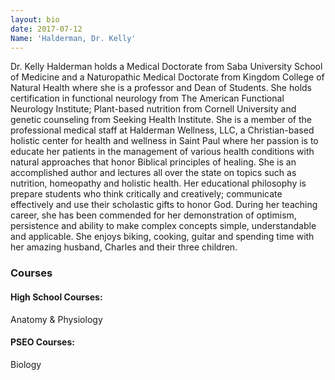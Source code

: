 ```yaml
---
layout: bio
date: 2017-07-12
Name: 'Halderman, Dr. Kelly'
---
```

Dr. Kelly Halderman holds a Medical Doctorate from Saba University School of Medicine and a Naturopathic Medical Doctorate from Kingdom College of Natural Health where she is a professor and Dean of Students.  She holds certification in functional neurology from The American Functional Neurology Institute; Plant-based nutrition from Cornell University and genetic counseling from Seeking Health Institute. She is a member of the professional medical staff at Halderman Wellness, LLC, a Christian-based holistic center for health and wellness in Saint Paul where her passion is to educate her patients in the management of various health conditions with natural approaches that honor Biblical principles of healing.  She is an accomplished author and lectures all over the state on topics such as nutrition, homeopathy and holistic health.  Her educational philosophy is prepare students who think critically and creatively; communicate effectively and use their scholastic gifts to honor God.  During her teaching career, she has been commended for her demonstration of optimism, persistence and ability to make complex concepts simple, understandable and applicable. She enjoys biking, cooking, guitar and spending time with her amazing husband, Charles and their three children.

### Courses
#### High School Courses: 
Anatomy & Physiology 
#### PSEO Courses:
Biology